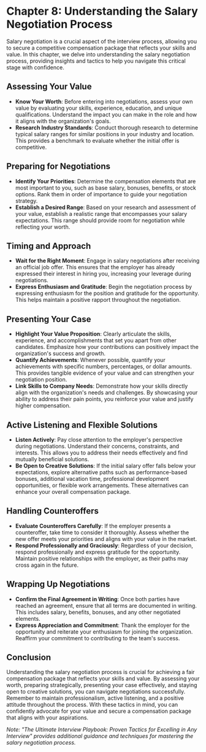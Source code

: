 Chapter 8: Understanding the Salary Negotiation Process
=======================================================

Salary negotiation is a crucial aspect of the interview process, allowing you to secure a competitive compensation package that reflects your skills and value. In this chapter, we delve into understanding the salary negotiation process, providing insights and tactics to help you navigate this critical stage with confidence.

Assessing Your Value
--------------------

* **Know Your Worth**: Before entering into negotiations, assess your own value by evaluating your skills, experience, education, and unique qualifications. Understand the impact you can make in the role and how it aligns with the organization's goals.
* **Research Industry Standards**: Conduct thorough research to determine typical salary ranges for similar positions in your industry and location. This provides a benchmark to evaluate whether the initial offer is competitive.

Preparing for Negotiations
--------------------------

* **Identify Your Priorities**: Determine the compensation elements that are most important to you, such as base salary, bonuses, benefits, or stock options. Rank them in order of importance to guide your negotiation strategy.
* **Establish a Desired Range**: Based on your research and assessment of your value, establish a realistic range that encompasses your salary expectations. This range should provide room for negotiation while reflecting your worth.

Timing and Approach
-------------------

* **Wait for the Right Moment**: Engage in salary negotiations after receiving an official job offer. This ensures that the employer has already expressed their interest in hiring you, increasing your leverage during negotiations.
* **Express Enthusiasm and Gratitude**: Begin the negotiation process by expressing enthusiasm for the position and gratitude for the opportunity. This helps maintain a positive rapport throughout the negotiation.

Presenting Your Case
--------------------

* **Highlight Your Value Proposition**: Clearly articulate the skills, experience, and accomplishments that set you apart from other candidates. Emphasize how your contributions can positively impact the organization's success and growth.
* **Quantify Achievements**: Whenever possible, quantify your achievements with specific numbers, percentages, or dollar amounts. This provides tangible evidence of your value and can strengthen your negotiation position.
* **Link Skills to Company Needs**: Demonstrate how your skills directly align with the organization's needs and challenges. By showcasing your ability to address their pain points, you reinforce your value and justify higher compensation.

Active Listening and Flexible Solutions
---------------------------------------

* **Listen Actively**: Pay close attention to the employer's perspective during negotiations. Understand their concerns, constraints, and interests. This allows you to address their needs effectively and find mutually beneficial solutions.
* **Be Open to Creative Solutions**: If the initial salary offer falls below your expectations, explore alternative paths such as performance-based bonuses, additional vacation time, professional development opportunities, or flexible work arrangements. These alternatives can enhance your overall compensation package.

Handling Counteroffers
----------------------

* **Evaluate Counteroffers Carefully**: If the employer presents a counteroffer, take time to consider it thoroughly. Assess whether the new offer meets your priorities and aligns with your value in the market.
* **Respond Professionally and Graciously**: Regardless of your decision, respond professionally and express gratitude for the opportunity. Maintain positive relationships with the employer, as their paths may cross again in the future.

Wrapping Up Negotiations
------------------------

* **Confirm the Final Agreement in Writing**: Once both parties have reached an agreement, ensure that all terms are documented in writing. This includes salary, benefits, bonuses, and any other negotiated elements.
* **Express Appreciation and Commitment**: Thank the employer for the opportunity and reiterate your enthusiasm for joining the organization. Reaffirm your commitment to contributing to the team's success.

Conclusion
----------

Understanding the salary negotiation process is crucial for achieving a fair compensation package that reflects your skills and value. By assessing your worth, preparing strategically, presenting your case effectively, and staying open to creative solutions, you can navigate negotiations successfully. Remember to maintain professionalism, active listening, and a positive attitude throughout the process. With these tactics in mind, you can confidently advocate for your value and secure a compensation package that aligns with your aspirations.

*Note: "The Ultimate Interview Playbook: Proven Tactics for Excelling in Any Interview" provides additional guidance and techniques for mastering the salary negotiation process.*
